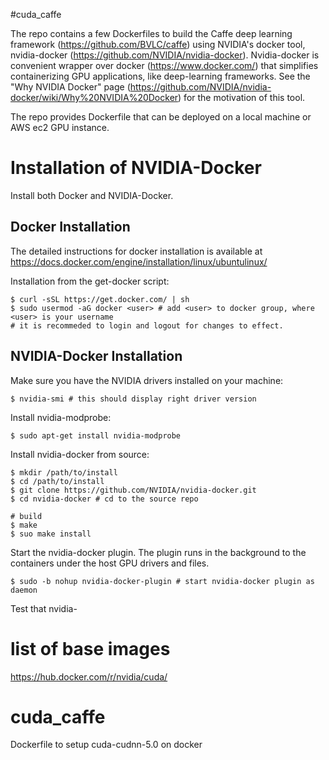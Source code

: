 #cuda_caffe 

The repo contains a few Dockerfiles to build the Caffe deep learning framework (https://github.com/BVLC/caffe) using NVIDIA's docker tool, nvidia-docker (https://github.com/NVIDIA/nvidia-docker). Nvidia-docker is convenient wrapper over docker (https://www.docker.com/) that simplifies containerizing GPU applications, like deep-learning frameworks. See the "Why NVIDIA Docker" page (https://github.com/NVIDIA/nvidia-docker/wiki/Why%20NVIDIA%20Docker) for the motivation of this tool.

The repo provides Dockerfile that can be deployed on a local machine or AWS ec2 GPU instance.

# Installation of NVIDIA-Docker

Install both Docker and NVIDIA-Docker.

## Docker Installation

The detailed instructions for docker installation is available at https://docs.docker.com/engine/installation/linux/ubuntulinux/

Installation from the get-docker script:
```
$ curl -sSL https://get.docker.com/ | sh
$ sudo usermod -aG docker <user> # add <user> to docker group, where <user> is your username
# it is recommeded to login and logout for changes to effect.
```

## NVIDIA-Docker Installation

Make sure you have the NVIDIA drivers installed on your machine:
```
$ nvidia-smi # this should display right driver version
```

Install nvidia-modprobe:
```
$ sudo apt-get install nvidia-modprobe
```

Install nvidia-docker from source:
```
$ mkdir /path/to/install
$ cd /path/to/install
$ git clone https://github.com/NVIDIA/nvidia-docker.git
$ cd nvidia-docker # cd to the source repo
 
# build
$ make
$ suo make install 
```

Start the nvidia-docker plugin. The plugin runs in the background to the containers under the host GPU drivers and files.
```
$ sudo -b nohup nvidia-docker-plugin # start nvidia-docker plugin as daemon
```

Test that nvidia-

# list of base images
https://hub.docker.com/r/nvidia/cuda/


# cuda_caffe
Dockerfile to setup cuda-cudnn-5.0 on docker



